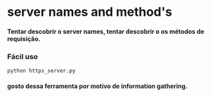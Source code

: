 # server names and method's 
#### Tentar descobrir o server names, tentar descobrir o os métodos de requisição.

### Fácil uso
```
python https_server.py 
```

#### gosto dessa ferramenta por motivo de information gathering.
